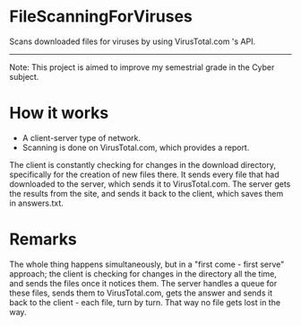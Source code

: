 # FileScanningForViruses
Scans downloaded files for viruses by using VirusTotal.com 's API.
____________________________________________________________________

Note: This project is aimed to improve my semestrial grade in the Cyber subject.

# How it works
 - A client-server type of network.
 - Scanning is done on VirusTotal.com, which provides a report.

The client is constantly checking for changes in the download directory, specifically for the creation of new files there.
It sends every file that had downloaded to the server, which sends it to VirusTotal.com.
The server gets the results from the site, and sends it back to the client, which saves them in answers.txt.

# Remarks
The whole thing happens simultaneously, but in a "first come - first serve" approach; 
the client is checking for changes in the directory all the time, and sends the files once it notices them.
The server handles a queue for these files, sends them to VirusTotal.com, gets the answer and sends it back to the client - each file, turn by turn. That way no file gets lost in the way.
